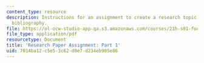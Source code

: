 ```yaml
---
content_type: resource
description: Instructions for an assignment to create a research topic proposal and
  bibliography.
file: https://ol-ocw-studio-app-qa.s3.amazonaws.com/courses/21h-s01-food-in-american-history-fall-2014/7014ba12c5e53c62d0e7d234eb905e86_MIT21H_S01F14_GuidPart_1.pdf
file_type: application/pdf
resourcetype: Document
title: 'Research Paper Assignment: Part 1'
uid: 7014ba12-c5e5-3c62-d0e7-d234eb905e86
---
```

